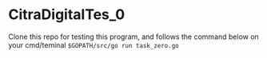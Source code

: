 # CitraDigitalTes_0

Clone this repo for testing this program, and follows the command below on your cmd/teminal
``` $GOPATH/src/go run task_zero.go ```
